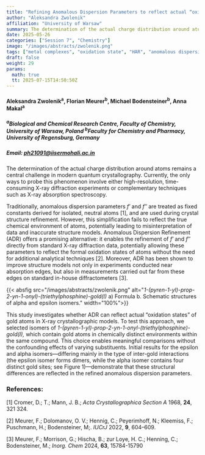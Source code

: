 ```yaml
---
title: "Refining Anomalous Dispersion Parameters to reflect actual “oxidation states” in gold(I) compounds"
author: "Aleksandra Zwolenik"
affiliation: "University of Warsaw"
summary: The determination of the actual charge distribution around atoms remains a central challenge in modern quantum crystallography.
date: 2025-05-26
categories: ["Session 7", "Chemistry"]
image: "/images/abstracts/zwolenik.png"
tags: ["metal complexes", "oxidation state", "HAR", "anomalous dispersion refinement", "ADR", "gold(I)", "X-ray diffraction"]
draft: false
weight: 29
params:
  math: true
  tt: 2025-07-15T14:50:50Z
---
```


#### Aleksandra Zwolenik<sup>a</sup>, Florian Meurer<sup>b</sup>, Michael Bodensteiner<sup>b</sup>, Anna Makal<sup>a</sup>

##### <sup>a</sup>Biological and Chemical Research Centre, Faculty of Chemistry, University of Warsaw, Poland <sup>b</sup>Faculty for Chemistry and Pharmacy, University of Regensburg, Germany

##### Email: ph21091@iisermohali.ac.in

The determination of the actual charge distribution around atoms remains
a central challenge in modern quantum crystallography. Currently, the
only ways to probe this phenomenon involve either high-resolution,
time-consuming X-ray diffraction experiments or complementary techniques
such as X-ray absorption spectroscopy.

Traditionally, anomalous dispersion parameters *f′* and *f′′* are
treated as fixed constants derived for isolated, neutral atoms [1],
and are used during crystal structure refinement. However, this
simplification fails to reflect the true chemical environment of atoms,
potentially leading to misinterpretation of data and inaccurate
structure models. Anomalous Dispersion Refinement (ADR) offers a
promising alternative: it enables the refinement of *f′* and *f′′*
directly from standard X-ray diffraction data, potentially allowing
these parameters to reflect the formal oxidation states of atoms without
the need for additional analytical techniques [2]. Moreover, ADR has
been shown to improve structure models not only in experiments conducted
near absorption edges, but also in measurements carried out far from
these edges on standard in-house diffractometers [3].

{{< absfig src="/images/abstracts/zwolenik.png" alt="*1-(pyren-1-yl)-prop-2-yn-1-onyl)-(triethylphosphine)-gold(I)* a) Formula b. Schematic structures of alpha and epsilon isomers." width="100%">}}


This study investigates whether ADR can reflect actual “oxidation
states” of gold atoms in X-ray crystallographic models. To test this
approach, we selected isomers of
*1-(pyren-1-yl)-prop-2-yn-1-onyl-(triethylphosphine)-gold(I),* which
contain gold atoms in chemically distinct environments within the same
compound. This choice enables meaningful comparisons without the
confounding effects of varying substituents. Initial results for the
epsilon and alpha isomers—differing mainly in the type of inter-gold
interactions (the epsilon isomer forms dimers, while the alpha isomer
contains four distinct gold sites; see Figure 1)—demonstrate that these
structural differences are reflected in the refined anomalous dispersion
parameters.


### References:

[1] Cromer, D.; T.; Mann, J. B.; *Acta Crystallographica Section A* 1968, **24**, 321 324.

[2] Meurer, F.; Dolomanov, O. V.; Hennig, C.; Peyerimhoff, N.; Kleemiss, F.; Puschmann, H.; Bodensteiner, M;. *IUCrJ* 2022, **9**, 604–609.

[3] Meurer, F.; Morrison, G.; Hischa, B.; zur Loye, H. C.; Henning, C.; Bodensteiner, M.; *Inorg. Chem* 2024, **63**, 15784-15790
